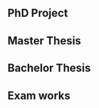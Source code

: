 <!-- 
.. link: 
.. description: 
.. tags: 
.. date: 2013/08/21 18:14:34
.. title: Research
.. slug: research
-->

## PhD Project

## Master Thesis

## Bachelor Thesis

## Exam works